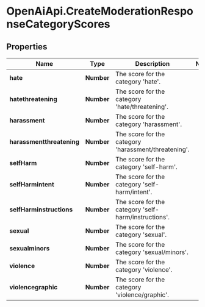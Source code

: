 # OpenAiApi.CreateModerationResponseCategoryScores

## Properties
Name | Type | Description | Notes
------------ | ------------- | ------------- | -------------
**hate** | **Number** | The score for the category &#x27;hate&#x27;. | 
**hatethreatening** | **Number** | The score for the category &#x27;hate/threatening&#x27;. | 
**harassment** | **Number** | The score for the category &#x27;harassment&#x27;. | 
**harassmentthreatening** | **Number** | The score for the category &#x27;harassment/threatening&#x27;. | 
**selfHarm** | **Number** | The score for the category &#x27;self-harm&#x27;. | 
**selfHarmintent** | **Number** | The score for the category &#x27;self-harm/intent&#x27;. | 
**selfHarminstructions** | **Number** | The score for the category &#x27;self-harm/instructions&#x27;. | 
**sexual** | **Number** | The score for the category &#x27;sexual&#x27;. | 
**sexualminors** | **Number** | The score for the category &#x27;sexual/minors&#x27;. | 
**violence** | **Number** | The score for the category &#x27;violence&#x27;. | 
**violencegraphic** | **Number** | The score for the category &#x27;violence/graphic&#x27;. | 
